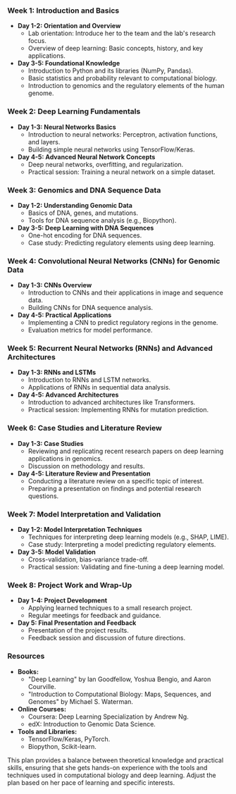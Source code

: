 ### Week 1: Introduction and Basics

- **Day 1-2: Orientation and Overview**
    - Lab orientation: Introduce her to the team and the lab's research focus.
    - Overview of deep learning: Basic concepts, history, and key applications.
- **Day 3-5: Foundational Knowledge**
    - Introduction to Python and its libraries (NumPy, Pandas).
    - Basic statistics and probability relevant to computational biology.
    - Introduction to genomics and the regulatory elements of the human genome.

### Week 2: Deep Learning Fundamentals

- **Day 1-3: Neural Networks Basics**
    - Introduction to neural networks: Perceptron, activation functions, and layers.
    - Building simple neural networks using TensorFlow/Keras.
- **Day 4-5: Advanced Neural Network Concepts**
    - Deep neural networks, overfitting, and regularization.
    - Practical session: Training a neural network on a simple dataset.

### Week 3: Genomics and DNA Sequence Data

- **Day 1-2: Understanding Genomic Data**
    - Basics of DNA, genes, and mutations.
    - Tools for DNA sequence analysis (e.g., Biopython).
- **Day 3-5: Deep Learning with DNA Sequences**
    - One-hot encoding for DNA sequences.
    - Case study: Predicting regulatory elements using deep learning.

### Week 4: Convolutional Neural Networks (CNNs) for Genomic Data

- **Day 1-3: CNNs Overview**
    - Introduction to CNNs and their applications in image and sequence data.
    - Building CNNs for DNA sequence analysis.
- **Day 4-5: Practical Applications**
    - Implementing a CNN to predict regulatory regions in the genome.
    - Evaluation metrics for model performance.

### Week 5: Recurrent Neural Networks (RNNs) and Advanced Architectures

- **Day 1-3: RNNs and LSTMs**
    - Introduction to RNNs and LSTM networks.
    - Applications of RNNs in sequential data analysis.
- **Day 4-5: Advanced Architectures**
    - Introduction to advanced architectures like Transformers.
    - Practical session: Implementing RNNs for mutation prediction.

### Week 6: Case Studies and Literature Review

- **Day 1-3: Case Studies**
    - Reviewing and replicating recent research papers on deep learning applications in genomics.
    - Discussion on methodology and results.
- **Day 4-5: Literature Review and Presentation**
    - Conducting a literature review on a specific topic of interest.
    - Preparing a presentation on findings and potential research questions.

### Week 7: Model Interpretation and Validation

- **Day 1-2: Model Interpretation Techniques**
    - Techniques for interpreting deep learning models (e.g., SHAP, LIME).
    - Case study: Interpreting a model predicting regulatory elements.
- **Day 3-5: Model Validation**
    - Cross-validation, bias-variance trade-off.
    - Practical session: Validating and fine-tuning a deep learning model.

### Week 8: Project Work and Wrap-Up

- **Day 1-4: Project Development**
    - Applying learned techniques to a small research project.
    - Regular meetings for feedback and guidance.
- **Day 5: Final Presentation and Feedback**
    - Presentation of the project results.
    - Feedback session and discussion of future directions.

### Resources

- **Books:**
    - "Deep Learning" by Ian Goodfellow, Yoshua Bengio, and Aaron Courville.
    - "Introduction to Computational Biology: Maps, Sequences, and Genomes" by Michael S. Waterman.
- **Online Courses:**
    - Coursera: Deep Learning Specialization by Andrew Ng.
    - edX: Introduction to Genomic Data Science.
- **Tools and Libraries:**
    - TensorFlow/Keras, PyTorch.
    - Biopython, Scikit-learn.

This plan provides a balance between theoretical knowledge and practical skills, ensuring that she gets hands-on experience with the tools and techniques used in computational biology and deep learning. Adjust the plan based on her pace of learning and specific interests.